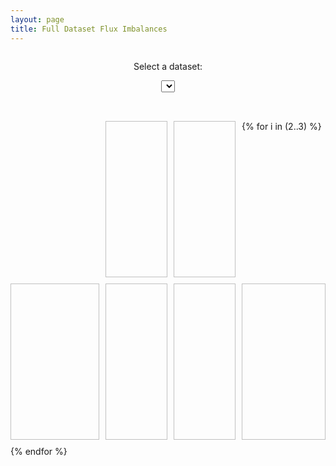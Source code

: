 ```yaml
---
layout: page
title: Full Dataset Flux Imbalances
---
```


<style>
.ql-wrapper {
  display: grid;
  grid-gap: 10px;
  grid-auto-rows: minmax(100px, auto);
}
.left {
  grid-column: 1/3;
}
.right {
  grid-column: 3/5;
}
.far_left {
  grid-column: 1;
}
.mid_left {
  grid-column: 2;
}
.mid_right {
  grid-column: 3;
}
.far_right {
  grid-column: 4;
}
.full {
  grid-column: 1/5;
}
</style>

<div class="ql-wrapper">
  <div class="full">
    <center>
      <p>Select a dataset:</p>
      <select id="datasetmenu" onChange="updateImages();">
        {% include datasetmenu.html %}
      </select>
    </center>
  </div>

  <div class="mid_left">
    <img id="1-1" width="350" height="250" />
  </div>
  <div class="mid_right">
    <img id="1-2" width="350" height="250" />
  </div>
  {% for i in (2..3) %}
    <div class="far_left">
      <img id="{{ i }}-1" width="350" height="250" />
    </div>
    <div class="mid_left">
      <img id="{{ i }}-2" width="350" height="250" />
    </div>
    <div class="mid_right">
      <img id="{{ i }}-3" width="350" height="250" />
    </div>
    <div class="far_right">
      <img id="{{ i }}-4" width="350" height="250" />
    </div>
  {% endfor %}
</div>

<script>
dataset = '';
products = [['n_net_toa_all', 'n_net_toa_clr'], ['n_net_sfc_all', 'n_net_sfc_clr', 'n_net_ocn_all', 'n_net_ocn_clr'], ['f_net_sfc_all', 'f_net_sfc_clr', 'f_net_ocn_all', 'f_net_ocn_clr']];

function updateImages() {
  var datasetmenu = document.getElementById('datasetmenu');
  var newdataset = datasetmenu.value;
  var hashdataset = window.location.hash;
  if ((dataset == '') && (hashdataset != '')) {
    newdataset = hashdataset.split('=')[1];
    console.log(newdataset);
  }
  if (dataset != newdataset) {
    // history.replaceState(undefined, undefined, '#dataset=' + newdataset);
    window.location.hash = 'dataset='+newdataset;
    for (i = 1; i < 3; i++) {
      image = document.getElementById('1-' + i);
      image.src = '{{ site.baseurl }}' + '/img/spatial/' + newdataset + '_' + products[0][i-1] + '.png';
    }
    for (i = 2; i < 4; i++) {
      for (j = 1; j < 5; j++) {
        image = document.getElementById(i + '-' + j);
        image.src = '{{ site.baseurl }}' + '/img/spatial/' + newdataset + '_' + products[i-1][j-1] + '.png';
      }
    }
    dataset = newdataset;
  }
}

updateImages();
</script>
